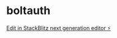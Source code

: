 # boltauth

[Edit in StackBlitz next generation editor ⚡️](https://stackblitz.com/~/github.com/ggfresard/boltauth)